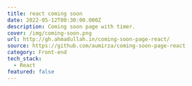 ```yaml
---
title: react coming soon
date: 2022-05-12T00:30:00.000Z
description: Coming soon page with timer.
cover: /img/coming-soon.png
url: http://gh.ahmadullah.in/coming-soon-page-react/
source: https://github.com/aumirza/coming-soon-page-react
category: Front-end
tech_stack:
  - React
featured: false
---
```

